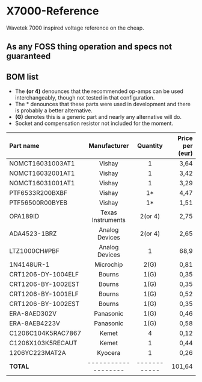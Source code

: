 # X7000-Reference
Wavetek 7000 inspired voltage reference on the cheap.

## As any FOSS thing operation and specs not guaranteed
## BOM list
- The **(or 4)** denounces that the recommended op-amps can be used interchangeably, though not tested in that configuration.
-  The * denounces that these parts were used in development and there is probably a better alternative.
-  **(G)** denotes this is a generic part and nearly any alternative will do.
-  Socket and compensation resistor not included for the moment.

| Part name          | Manufacturer      | Quantity   | Price per (eur) |
|:-------------------|:-----------------:|:----------:|----------------:|
| NOMCT16031003AT1   | Vishay            |     1      |      3,64       |
| NOMCT16032001AT1   | Vishay            |     1      |      3,42       |
| NOMCT16031001AT1   | Vishay            |     1      |      3,29       |
| PTF6533R200BXBF    | Vishay            |     1*     |      4,47       |
| PTF56500R00BYEB    | Vishay            |     1*     |      1,51       |
| OPA189ID           | Texas Instruments |  2(or 4)   |      2,75       |
| ADA4523-1BRZ       | Analog Devices    |  2(or 4)   |      2,65       |
| LTZ1000CH#PBF      | Analog Devices    |     1      |      68,9       |
| 1N4148UR-1         | Microchip         |     2(G)   |      0,81       |
| CRT1206-DY-1004ELF | Bourns            |     1(G)   |      0,35       |
| CRT1206-BY-1002EST | Bourns            |     1(G)   |      0,35       |
| CRT1206-BY-1001ELF | Bourns            |     1(G)   |      0,52       |
| CRT1206-BY-1002EST | Bourns            |     1(G)   |      0,35       |
| ERA-8AED302V       | Panasonic         |     1(G)   |      0,46       |
| ERA-8AEB4223V      | Panasonic         |     1(G)   |      0,58       |
| C1206C104K5RAC7867 | Kemet             |      4     |      0,12       |
| C1206X103K5RECAUT  | Kemet             |      1     |      0,44       |
| 1206YC223MAT2A     | Kyocera           |      1     |      0,26       |
| **TOTAL**          |-------------------|------------|      101,64     |
